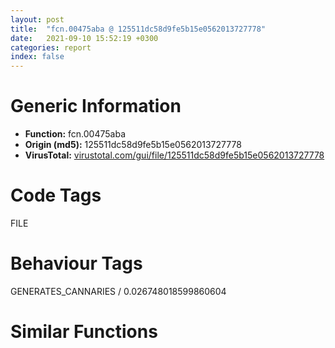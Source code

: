 ```yaml
---
layout: post
title:  "fcn.00475aba @ 125511dc58d9fe5b15e0562013727778"
date:   2021-09-10 15:52:19 +0300
categories: report
index: false
---
```


# Generic Information
- **Function:** fcn.00475aba
- **Origin (md5):** 125511dc58d9fe5b15e0562013727778
- **VirusTotal:** [virustotal.com/gui/file/125511dc58d9fe5b15e0562013727778][virustotal_ref]

# Code Tags
<span class="tag" id="FILE">FILE</span>


# Behaviour Tags
<span class="bhv-tag" id="GENERATES_CANNARIES">GENERATES_CANNARIES / 0.026748018599860604</span>

# Similar Functions
<script type="text/javascript" src="https://www.gstatic.com/charts/loader.js"></script>
<script type="text/javascript">

    google.charts.load('current', {'packages':['corechart']});
    google.charts.setOnLoadCallback(drawChart);

    function drawChart() {
    var data = new google.visualization.DataTable();
        data.addColumn('number', 'X');
        data.addColumn('number', 'Y');
        data.addColumn({type: 'string', role: 'tooltip', 'p': {'html': true}});
        data.addColumn({'type': 'string', 'role': 'style'});
        
        data.addRows([
    [-42.63644790649414, 314.77752685546875, '<b><a href="/report/fcn.00475aba@125511dc58d9fe5b15e0562013727778">fcn.00475aba</a><br>@125511dc58d9fe5b15e0562013727778</b><br>', 'point { fill-color: #e0440e; }'],
[228.029541015625, 148.2483673095703, '<b><a href="/report/fcn.004145cf@ce89505d1998cb8719c6ac390eeeb98e">fcn.004145cf</a><br>@ce89505d1998cb8719c6ac390eeeb98e</b><br>', 'null'],
[80.22188568115234, 210.87393188476562, '<b><a href="/report/fcn.004145cf@14618ef6ca36984f994ab39b0c0ac7d8">fcn.004145cf</a><br>@14618ef6ca36984f994ab39b0c0ac7d8</b><br>', 'null'],
[84.12120056152344, 43.73189163208008, '<b><a href="/report/fcn.00475aba@3a017db0719485179e5931e1ff048b6a">fcn.00475aba</a><br>@3a017db0719485179e5931e1ff048b6a</b><br>', 'null'],
[-347.578369140625, -157.5535125732422, '<b><a href="/report/fcn.004227d4@d59f9c4f445b9f980173dec064f55091">fcn.004227d4</a><br>@d59f9c4f445b9f980173dec064f55091</b><br>', 'null'],
[-82.5877914428711, -252.86874389648438, '<b><a href="/report/fcn.00475c1d@f47bfed80cd39ec1aff63db618c8814f">fcn.00475c1d</a><br>@f47bfed80cd39ec1aff63db618c8814f</b><br>', 'null'],
[172.5742950439453, 362.07232666015625, '<b><a href="/report/fcn.0042131d@7dfa91bbba8f79a5b19b642937435ac0">fcn.0042131d</a><br>@7dfa91bbba8f79a5b19b642937435ac0</b><br>', 'null'],
[-69.95196533203125, 139.6786651611328, '<b><a href="/report/fcn.0041400f@2befdc6dad4b6936d78e65ffd5537599">fcn.0041400f</a><br>@2befdc6dad4b6936d78e65ffd5537599</b><br>', 'null'],
[-124.63420867919922, -469.8029479980469, '<b><a href="/report/fcn.10009f5e@b74a1e462e0b6bacec09e2503391e156">fcn.10009f5e</a><br>@b74a1e462e0b6bacec09e2503391e156</b><br>', 'null'],
[-180.03631591796875, -134.9512939453125, '<b><a href="/report/fcn.10010422@f306bc4e89ecdab5df7aa72172ee5f69">fcn.10010422</a><br>@f306bc4e89ecdab5df7aa72172ee5f69</b><br>', 'null'],
[-239.76290893554688, -290.448486328125, '<b><a href="/report/fcn.00414732@c580a609eb25f8d013062497944743a2">fcn.00414732</a><br>@c580a609eb25f8d013062497944743a2</b><br>', 'null'],

        ]);

    var options = {
        title: 'Similarity Plot',
        legend: 'none',
        colors: ['#dedbd9', '#e6693e', '#ec8f6e', '#f3b49f', '#f6c7b6'],
        tooltip: {isHtml: true, trigger: 'both'},
        explorer: {
        actions: ["dragToZoom", "rightClickToReset"],
        },
        chartArea: {
        width: '80%',
        height: '80%'
        },
        width: '100%',
        height: '100%'
    };

    var chart = new google.visualization.ScatterChart(document.getElementById('chart_div'));

    chart.draw(data, options);
    }
    
</script>


<div id="chart_div" style="width: 100%px; height: 100%;"></div>

# Disassembled Code
{% highlight nasm %}

mov edi, edi
push ebp
mov ebp, esp
sub esp, 0x1c
mov eax, dword[ebp+8]
mov edx, eax
push ebx
mov ebx, dword[ebp+0xc]
and eax, 0x3f
push esi
sar edx, 6
push edi
imul edi, eax, 0x30
mov dword[ebp-0xc], edx
mov eax, dword[edx*4+0x49ee00]
mov ecx, dword[eax+edi+0x18]
mov dword[ebp-0x18], ecx
mov ecx, dword[ebp+0x10]
test ecx, ecx
je 0x475afa
cmp byte[ebx], 0xa
jne 0x475afa
or byte[eax+edi+0x28], 4
jmp 0x475aff
and byte[eax+edi+0x28], 0xfb
lea eax, [ebx+ecx]
mov dword[ebp-8], ebx
mov dword[ebp-0x10], eax
mov esi, ebx
cmp ebx, eax
jae 0x475c12
mov eax, ebx
mov cl, byte[eax]
cmp cl, 0x1a
je 0x475bf7
inc eax
cmp cl, 0xd
je 0x475b30
mov byte[esi], cl
inc esi
mov dword[ebp-8], eax
jmp 0x475bec
cmp eax, dword[ebp-0x10]
jae 0x475b5d
mov ch, byte[eax]
lea eax, [esi+1]
mov dword[ebp-0x14], eax
cmp ch, 0xa
jne 0x475b44
mov cl, ch
xor eax, eax
mov byte[esi], cl
mov esi, dword[ebp-0x14]
cmp ch, 0xa
sete al
inc eax
add eax, dword[ebp-8]
mov dword[ebp-8], eax
jmp 0x475bec
push 0
mov dword[ebp-8], eax
lea eax, [ebp-0x1c]
push eax
push 1
lea eax, [ebp-1]
push eax
push dword[ebp-0x18]
call dword[sym.imp.KERNEL32.dll_ReadFile]
test eax, eax
je 0x475be2
cmp dword[ebp-0x1c], 0
je 0x475be2
mov edx, dword[ebp-0xc]
mov eax, dword[edx*4+0x49ee00]
test byte[eax+edi+0x28], 0x48
je 0x475bb7
mov cl, byte[ebp-1]
lea eax, [esi+1]
mov dword[ebp-0x14], eax
cmp cl, 0xa
jne 0x475ba2
mov byte[esi], cl
jmp 0x475bb3
mov byte[esi], 0xd
mov eax, dword[edx*4+0x49ee00]
mov byte[eax+edi+0x2a], cl
mov eax, dword[ebp-0x14]
mov esi, eax
jmp 0x475be9
cmp byte[ebp-1], 0xa
jne 0x475bc6
cmp esi, ebx
jne 0x475bc6
mov byte[esi], 0xa
jmp 0x475be8
push 1
push 0xffffffffffffffff
push 0xffffffffffffffff
push dword[ebp+8]
call fcn.0047661b
mov edx, dword[ebp-0xc]
add esp, 0x10
cmp byte[ebp-1], 0xa
je 0x475be9
jmp 0x475be5
mov edx, dword[ebp-0xc]
mov byte[esi], 0xd
inc esi
mov eax, dword[ebp-8]
cmp eax, dword[ebp-0x10]
jb 0x475b14
jmp 0x475c12
mov ecx, dword[edx*4+0x49ee00]
mov al, byte[ecx+edi+0x28]
test al, 0x40
jne 0x475c0e
or al, 2
mov byte[ecx+edi+0x28], al
jmp 0x475c12
mov byte[esi], 0x1a
inc esi
sub esi, ebx
pop edi
mov eax, esi
pop esi
pop ebx
mov esp, ebp
pop ebp
ret

{% endhighlight %}

[virustotal_ref]: https://www.virustotal.com/gui/file/125511dc58d9fe5b15e0562013727778